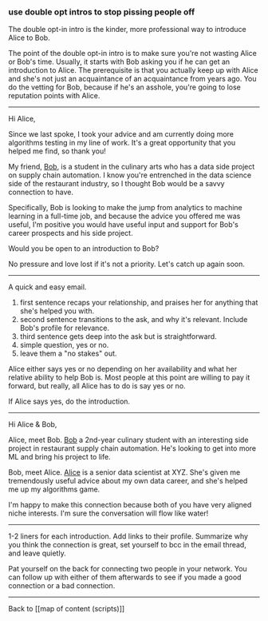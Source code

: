 ### use double opt intros to stop pissing people off

The double opt-in intro is the kinder, more professional way to introduce Alice to Bob.

The point of the double opt-in intro is to make sure you're not wasting Alice or Bob's time. Usually, it starts with Bob asking you if he can get an introduction to Alice. The prerequisite is that you actually keep up with Alice and she's not just an acquaintance of an acquaintance from years ago. You do the vetting for Bob, because if he's an asshole, you're going to lose reputation points with Alice.

---

Hi Alice,

Since we last spoke, I took your advice and am currently doing more algorithms testing in my line of work. It's a great opportunity that you helped me find, so thank you!

My friend, [Bob](https://linkedin.com), is a student in the culinary arts who has a data side project on supply chain automation. I know you're entrenched in the data science side of the restaurant industry, so I thought Bob would be a savvy connection to have.

Specifically, Bob is looking to make the jump from analytics to machine learning in a full-time job, and because the advice you offered me was useful, I'm positive you would have useful input and support for Bob's career prospects and his side project.

Would you be open to an introduction to Bob?

No pressure and love lost if it's not a priority. Let's catch up again soon.

---

A quick and easy email.

1. first sentence recaps your relationship, and praises her for anything that she's helped you with.
2. second sentence transitions to the ask, and why it's relevant. Include Bob's profile for relevance.
3. third sentence gets deep into the ask but is straightforward.
4. simple question, yes or no.
5. leave them a "no stakes" out.

Alice either says yes or no depending on her availability and what her relative ability to help Bob is. Most people at this point are willing to pay it forward, but really, all Alice has to do is say yes or no.

If Alice says yes, do the introduction.

---

Hi Alice & Bob,

Alice, meet Bob. [Bob](https://linkedin.com) a 2nd-year culinary student with an interesting side project in restaurant supply chain automation. He's looking to get into more ML and bring his project to life.

Bob, meet Alice. [Alice](https://linkedin.com) is a senior data scientist at XYZ. She's given me tremendously useful advice about my own data career, and she's helped me up my algorithms game.

I'm happy to make this connection because both of you have very aligned niche interests. I'm sure the conversation will flow like water!

---

1-2 liners for each introduction. Add links to their profile. Summarize why you think the connection is great, set yourself to bcc in the email thread, and leave quietly.

Pat yourself on the back for connecting two people in your network. You can follow up with either of them afterwards to see if you made a good connection or a bad connection.

---

Back to [[map of content (scripts)]]